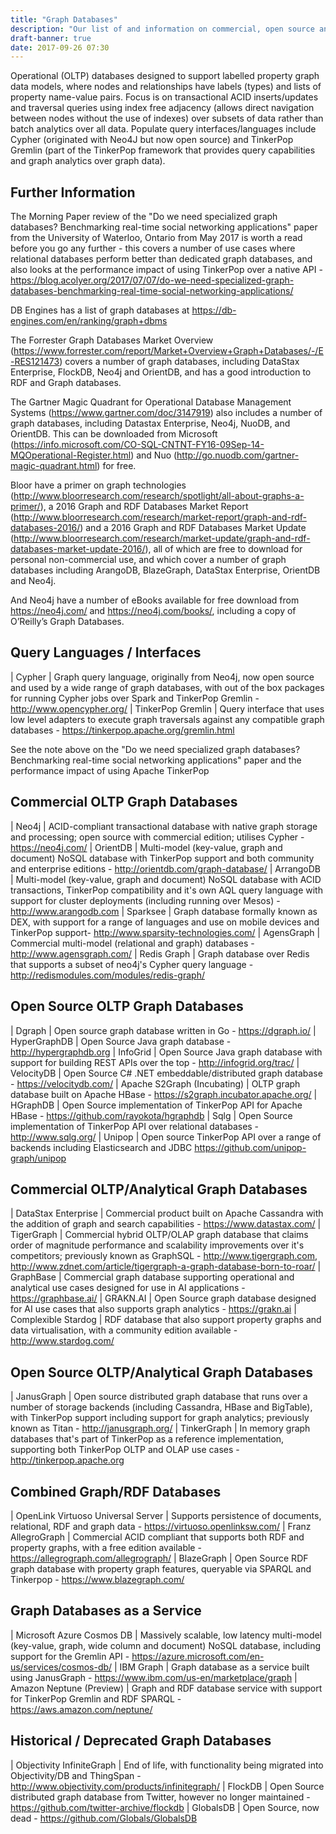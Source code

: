 ```yaml
---
title: "Graph Databases"
description: "Our list of and information on commercial, open source and cloud based graph databases, including Neo4j, OrientDB, JanusGraph and alternatives to these."
draft-banner: true
date: 2017-09-26 07:30
---
```

Operational (OLTP) databases designed to support labelled property graph data models, where nodes and relationships have labels (types) and lists of property name-value pairs.  Focus is on transactional ACID inserts/updates and traversal queries using index free adjacency (allows direct navigation between nodes without the use of indexes) over subsets of data rather than batch analytics over all data.  Populate query interfaces/languages include Cypher (originated with Neo4J but now open source) and TinkerPop Gremlin (part of the TinkerPop framework that provides query capabilities and graph analytics over graph data).
<!--more-->

## Further Information

The Morning Paper review of the "Do we need specialized graph databases? Benchmarking real-time social networking applications" paper from the University of Waterloo, Ontario from May 2017 is worth a read before you go any further - this covers a number of use cases where relational databases perform better than dedicated graph databases, and also looks at the performance impact of using TinkerPop over a native API - <https://blog.acolyer.org/2017/07/07/do-we-need-specialized-graph-databases-benchmarking-real-time-social-networking-applications/>

DB Engines has a list of graph databases at <https://db-engines.com/en/ranking/graph+dbms>

The Forrester Graph Databases Market Overview (<https://www.forrester.com/report/Market+Overview+Graph+Databases/-/E-RES121473>) covers a number of graph databases, including DataStax Enterprise, FlockDB, Neo4j and OrientDB, and has a good introduction to RDF and Graph databases.

The Gartner Magic Quadrant for Operational Database Management Systems (<https://www.gartner.com/doc/3147919>) also includes a number of graph databases, including Datastax Enterprise, Neo4j, NuoDB, and OrientDB. This can be downloaded from Microsoft (<https://info.microsoft.com/CO-SQL-CNTNT-FY16-09Sep-14-MQOperational-Register.html>) and Nuo (<http://go.nuodb.com/gartner-magic-quadrant.html>) for free.

Bloor have a primer on graph technologies (<http://www.bloorresearch.com/research/spotlight/all-about-graphs-a-primer/>), a 2016 Graph and RDF Databases Market Report (<http://www.bloorresearch.com/research/market-report/graph-and-rdf-databases-2016/>) and a 2016 Graph and RDF Databases Market Update (<http://www.bloorresearch.com/research/market-update/graph-and-rdf-databases-market-update-2016/>), all of which are free to download for personal non-commercial use, and which cover a number of graph databases including ArangoDB, BlazeGraph, DataStax Enterprise, OrientDB and Neo4j.

And Neo4j have a number of eBooks available for free download from <https://neo4j.com/> and <https://neo4j.com/books/>, including a copy of O’Reilly’s Graph Databases.

## Query Languages / Interfaces

| Cypher | Graph query language, originally from Neo4j, now open source and used by a wide range of graph databases, with out of the box packages for running Cypher jobs over Spark and TinkerPop Gremlin - <http://www.opencypher.org/>
| TinkerPop Gremlin | Query interface that uses low level adapters to execute graph traversals against any compatible graph databases - <https://tinkerpop.apache.org/gremlin.html>

See the note above on the "Do we need specialized graph databases? Benchmarking real-time social networking applications" paper and the performance impact of using Apache TinkerPop

## Commercial OLTP Graph Databases

| Neo4j	| ACID-compliant transactional database with native graph storage and processing; open source with commercial edition; utilises Cypher - <https://neo4j.com/>
| OrientDB | Multi-model (key-value, graph and document) NoSQL database with TinkerPop support and both community and enterprise editions - <http://orientdb.com/graph-database/>
| ArrangoDB | Multi-model (key-value, graph and document) NoSQL database with ACID transactions, TinkerPop compatibility and it's own AQL query language with support for cluster deployments (including running over Mesos) - <http://www.arangodb.com>
| Sparksee | Graph database formally known as DEX, with support for a range of languages and use on mobile devices and TinkerPop support- <http://www.sparsity-technologies.com/>
| AgensGraph | Commercial multi-model (relational and graph) databases - <http://www.agensgraph.com/>
| Redis Graph | Graph database over Redis that supports a subset of neo4j's Cypher query language - <http://redismodules.com/modules/redis-graph/>

## Open Source OLTP Graph Databases

| Dgraph | Open source graph database written in Go - <https://dgraph.io/>
| HyperGraphDB | Open Source Java graph database - <http://hypergraphdb.org>
| InfoGrid | Open Source Java graph database with support for building REST APIs over the top - <http://infogrid.org/trac/>
| VelocityDB | Open Source C# .NET embeddable/distributed graph database - <https://velocitydb.com/>
| Apache S2Graph (Incubating) | OLTP graph database built on Apache HBase - <https://s2graph.incubator.apache.org/>
| HGraphDB | Open Source implementation of TinkerPop API for Apache HBase - <https://github.com/rayokota/hgraphdb>
| Sqlg | Open Source implementation of TinkerPop API over relational databases - <http://www.sqlg.org/>
| Unipop | Open source TinkerPop API over a range of backends including Elasticsearch and JDBC <https://github.com/unipop-graph/unipop>

## Commercial OLTP/Analytical Graph Databases

| DataStax Enterprise | Commercial product built on Apache Cassandra with the addition of graph and search capabilities - <https://www.datastax.com/>
| TigerGraph | Commercial hybrid OLTP/OLAP graph database that claims order of magnitude performance and scalability improvements over it's competitors; previously known as GraphSQL - <http://www.tigergraph.com>, <http://www.zdnet.com/article/tigergraph-a-graph-database-born-to-roar/>
| GraphBase | Commercial graph database supporting operational and analytical use cases designed for use in AI applications - <https://graphbase.ai/>
| GRAKN.AI | Open Source graph database designed for AI use cases that also supports graph analytics - <https://grakn.ai>
| Complexible Stardog | RDF database that also support property graphs and data virtualisation, with a community edition available - <http://www.stardog.com/>

## Open Source OLTP/Analytical Graph Databases

| JanusGraph | Open source distributed graph database that runs over a number of storage backends (including Cassandra, HBase and BigTable), with TinkerPop support including support for graph analytics; previously known as Titan - <http://janusgraph.org/>
| TinkerGraph | In memory graph databases that's part of TinkerPop as a reference implementation, supporting both TinkerPop OLTP and OLAP use cases - <http://tinkerpop.apache.org>

## Combined Graph/RDF Databases

| OpenLink Virtuoso Universal Server | Supports persistence of documents, relational, RDF and graph data - <https://virtuoso.openlinksw.com/>
| Franz AllegroGraph | Commercial ACID compliant that supports both RDF and property graphs, with a free edition available - <https://allegrograph.com/allegrograph/>
| BlazeGraph | Open Source RDF graph database with property graph features, queryable via SPARQL and Tinkerpop - <https://www.blazegraph.com/>

## Graph Databases as a Service

| Microsoft Azure Cosmos DB | Massively scalable, low latency multi-model (key-value, graph, wide column and document) NoSQL database, including support for the Gremlin API - <https://azure.microsoft.com/en-us/services/cosmos-db/>
| IBM Graph | Graph database as a service built using JanusGraph - <https://www.ibm.com/us-en/marketplace/graph>
| Amazon Neptune (Preview) | Graph and RDF database service with support for TinkerPop Gremlin and RDF SPARQL - <https://aws.amazon.com/neptune/>

## Historical / Deprecated Graph Databases

| Objectivity InfiniteGraph | End of life, with functionality being migrated into Objectivity/DB and ThingSpan - <http://www.objectivity.com/products/infinitegraph/>
| FlockDB | Open Source distributed graph database from Twitter, however no longer maintained - <https://github.com/twitter-archive/flockdb>
| GlobalsDB | Open Source, now dead - <https://github.com/Globals/GlobalsDB>